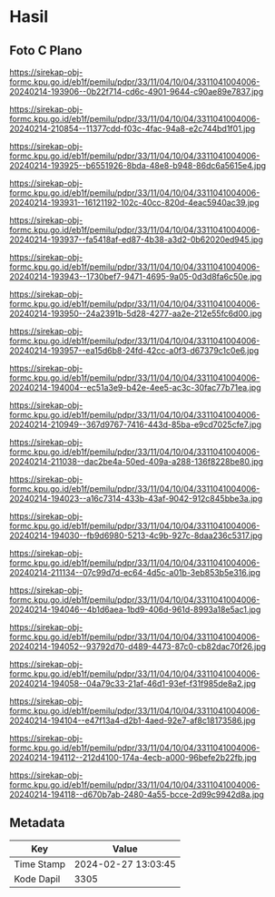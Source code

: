 # Hasil

## Foto C Plano

https://sirekap-obj-formc.kpu.go.id/eb1f/pemilu/pdpr/33/11/04/10/04/3311041004006-20240214-193906--0b22f714-cd6c-4901-9644-c90ae89e7837.jpg

https://sirekap-obj-formc.kpu.go.id/eb1f/pemilu/pdpr/33/11/04/10/04/3311041004006-20240214-210854--11377cdd-f03c-4fac-94a8-e2c744bd1f01.jpg

https://sirekap-obj-formc.kpu.go.id/eb1f/pemilu/pdpr/33/11/04/10/04/3311041004006-20240214-193925--b6551926-8bda-48e8-b948-86dc6a5615e4.jpg

https://sirekap-obj-formc.kpu.go.id/eb1f/pemilu/pdpr/33/11/04/10/04/3311041004006-20240214-193931--16121192-102c-40cc-820d-4eac5940ac39.jpg

https://sirekap-obj-formc.kpu.go.id/eb1f/pemilu/pdpr/33/11/04/10/04/3311041004006-20240214-193937--fa5418af-ed87-4b38-a3d2-0b62020ed945.jpg

https://sirekap-obj-formc.kpu.go.id/eb1f/pemilu/pdpr/33/11/04/10/04/3311041004006-20240214-193943--1730bef7-9471-4695-9a05-0d3d8fa6c50e.jpg

https://sirekap-obj-formc.kpu.go.id/eb1f/pemilu/pdpr/33/11/04/10/04/3311041004006-20240214-193950--24a2391b-5d28-4277-aa2e-212e55fc6d00.jpg

https://sirekap-obj-formc.kpu.go.id/eb1f/pemilu/pdpr/33/11/04/10/04/3311041004006-20240214-193957--ea15d6b8-24fd-42cc-a0f3-d67379c1c0e6.jpg

https://sirekap-obj-formc.kpu.go.id/eb1f/pemilu/pdpr/33/11/04/10/04/3311041004006-20240214-194004--ec51a3e9-b42e-4ee5-ac3c-30fac77b71ea.jpg

https://sirekap-obj-formc.kpu.go.id/eb1f/pemilu/pdpr/33/11/04/10/04/3311041004006-20240214-210949--367d9767-7416-443d-85ba-e9cd7025cfe7.jpg

https://sirekap-obj-formc.kpu.go.id/eb1f/pemilu/pdpr/33/11/04/10/04/3311041004006-20240214-211038--dac2be4a-50ed-409a-a288-136f8228be80.jpg

https://sirekap-obj-formc.kpu.go.id/eb1f/pemilu/pdpr/33/11/04/10/04/3311041004006-20240214-194023--a16c7314-433b-43af-9042-912c845bbe3a.jpg

https://sirekap-obj-formc.kpu.go.id/eb1f/pemilu/pdpr/33/11/04/10/04/3311041004006-20240214-194030--fb9d6980-5213-4c9b-927c-8daa236c5317.jpg

https://sirekap-obj-formc.kpu.go.id/eb1f/pemilu/pdpr/33/11/04/10/04/3311041004006-20240214-211134--07c99d7d-ec64-4d5c-a01b-3eb853b5e316.jpg

https://sirekap-obj-formc.kpu.go.id/eb1f/pemilu/pdpr/33/11/04/10/04/3311041004006-20240214-194046--4b1d6aea-1bd9-406d-961d-8993a18e5ac1.jpg

https://sirekap-obj-formc.kpu.go.id/eb1f/pemilu/pdpr/33/11/04/10/04/3311041004006-20240214-194052--93792d70-d489-4473-87c0-cb82dac70f26.jpg

https://sirekap-obj-formc.kpu.go.id/eb1f/pemilu/pdpr/33/11/04/10/04/3311041004006-20240214-194058--04a79c33-21af-46d1-93ef-f31f985de8a2.jpg

https://sirekap-obj-formc.kpu.go.id/eb1f/pemilu/pdpr/33/11/04/10/04/3311041004006-20240214-194104--e47f13a4-d2b1-4aed-92e7-af8c18173586.jpg

https://sirekap-obj-formc.kpu.go.id/eb1f/pemilu/pdpr/33/11/04/10/04/3311041004006-20240214-194112--212d4100-174a-4ecb-a000-96befe2b22fb.jpg

https://sirekap-obj-formc.kpu.go.id/eb1f/pemilu/pdpr/33/11/04/10/04/3311041004006-20240214-194118--d670b7ab-2480-4a55-bcce-2d99c9942d8a.jpg


## Metadata

| Key        | Value               |
| ---------- | ------------------- |
| Time Stamp | 2024-02-27 13:03:45 |
| Kode Dapil | 3305                |



